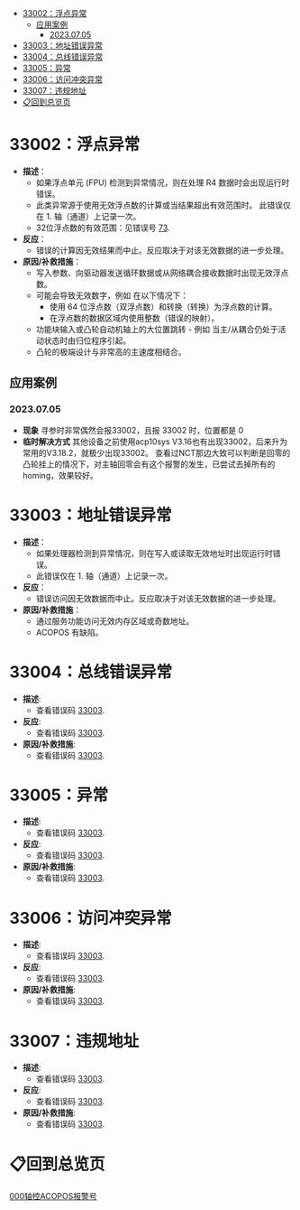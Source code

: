 - [33002：浮点异常](#_33002%EF%BC%9A%E6%B5%AE%E7%82%B9%E5%BC%82%E5%B8%B8)
	- [应用案例](#_%E5%BA%94%E7%94%A8%E6%A1%88%E4%BE%8B)
		- [2023.07.05](#_20230705)
- [33003：地址错误异常](#_33003%EF%BC%9A%E5%9C%B0%E5%9D%80%E9%94%99%E8%AF%AF%E5%BC%82%E5%B8%B8)
- [33004：总线错误异常](#_33004%EF%BC%9A%E6%80%BB%E7%BA%BF%E9%94%99%E8%AF%AF%E5%BC%82%E5%B8%B8)
- [33005：异常](#_33005%EF%BC%9A%E5%BC%82%E5%B8%B8)
- [33006：访问冲突异常](#_33006%EF%BC%9A%E8%AE%BF%E9%97%AE%E5%86%B2%E7%AA%81%E5%BC%82%E5%B8%B8)
- [33007：违规地址](#_33007%EF%BC%9A%E8%BF%9D%E8%A7%84%E5%9C%B0%E5%9D%80)
- [📋回到总览页](#_%E5%9B%9E%E5%88%B0%E6%80%BB%E8%A7%88%E9%A1%B5)

# 33002：浮点异常

- **描述**：
    - 如果浮点单元 (FPU) 检测到异常情况，则在处理 R4 数据时会出现运行时错误。
    - 此类异常源于使用无效浮点数的计算或当结果超出有效范围时。 此错误仅在 1. 轴（通道）上记录一次。
    - 32位浮点数的有效范围：见错误号 [73](#73无效的-r4-浮点格式).
- **反应**：
    - 错误的计算因无效结果而中止。反应取决于对该无效数据的进一步处理。
- **原因/补救措施**：
    - 写入参数、向驱动器发送循环数据或从网络耦合接收数据时出现无效浮点数。
    - 可能会导致无效数字，例如 在以下情况下：
        - 使用 64 位浮点数（双浮点数）和转换（转换）为浮点数的计算。
        - 在浮点数的数据区域内使用整数（错误的映射）。
    - 功能块输入或凸轮自动机轴上的大位置跳转 - 例如 当主/从耦合仍处于活动状态时由归位程序引起。
    - 凸轮的极端设计与非常高的主速度相结合。

## 应用案例

### 2023.07.05

- **现象** 寻参时非常偶然会报33002，且报 33002 时，位置都是 0
- **临时解决方式** 其他设备之前使用acp10sys V3.16也有出现33002，后来升为常用的V3.18.2，就极少出现33002。 查看过NCT那边大致可以判断是回零的凸轮挂上的情况下，对主轴回零会有这个报警的发生，已尝试去掉所有的homing，效果较好。

# 33003：地址错误异常

- **描述**：
    - 如果处理器检测到异常情况，则在写入或读取无效地址时出现运行时错误。
    - 此错误仅在 1. 轴（通道）上记录一次。
- **反应**：
    - 错误访问因无效数据而中止。反应取决于对该无效数据的进一步处理。
- **原因/补救措施**：
    - 通过服务功能访问无效内存区域或奇数地址。
    - ACOPOS 有缺陷。

# 33004：总线错误异常

- **描述**:
    - 查看错误码 [33003](#33003地址错误异常).
- **反应**:
    - 查看错误码 [33003](#33003地址错误异常).
- **原因/补救措施**:
    - 查看错误码 [33003](#33003地址错误异常).

# 33005：异常

- **描述**:
    - 查看错误码 [33003](#33003地址错误异常).
- **反应**:
    - 查看错误码 [33003](#33003地址错误异常).
- **原因/补救措施**:
    - 查看错误码 [33003](#33003地址错误异常).

# 33006：访问冲突异常

- **描述**:
    - 查看错误码 [33003](#33003地址错误异常).
- **反应**:
    - 查看错误码 [33003](#33003地址错误异常).
- **原因/补救措施**:
    - 查看错误码 [33003](#33003地址错误异常).

# 33007：违规地址

- **描述**:
    - 查看错误码 [33003](#33003地址错误异常).
- **反应**:
    - 查看错误码 [33003](#33003地址错误异常).
- **原因/补救措施**:
    - 查看错误码 [33003](#33003地址错误异常).

# 📋回到总览页

[000轴控ACOPOS报警号](000轴控ACOPOS报警号.md)
